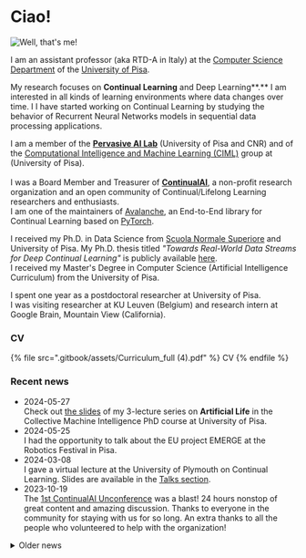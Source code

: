 # Ciao!

![Well, that's me!](.gitbook/assets/me-pontediavolo\_square\_small.jpg)

I am an assistant professor (aka RTD-A in Italy) at the [Computer Science Department](https://di.unipi.it/en/)  of the [University of Pisa](https://www.unipi.it/index.php/english).&#x20;

My research focuses on **Continual Learning** and Deep Learning**.** I am interested in all kinds of learning environments where data changes over time. I I have started working on Continual Learning by studying the behavior of Recurrent Neural Networks models in sequential data processing applications.

I am a member of the [**Pervasive AI Lab**](http://pai.di.unipi.it/) (University of Pisa and CNR) and of the [Computational Intelligence and Machine Learning (CIML)](https://ciml.di.unipi.it/) group at (University of Pisa).\
\
I was a Board Member and Treasurer of [**ContinualAI**](https://www.continualai.org/), a non-profit research organization and an open community of Continual/Lifelong Learning researchers and enthusiasts.\
I am one of the maintainers of [Avalanche](https://avalanche.continualai.org/), an End-to-End library for Continual Learning based on [PyTorch](https://pytorch.org/).

I received my Ph.D. in Data Science from [Scuola Normale Superiore](https://www.sns.it/it) and University of Pisa. My Ph.D. thesis titled _"Towards Real-World Data Streams for Deep Continual Learning"_ is publicly available [here](https://hdl.handle.net/11384/133982).\
I received my Master's Degree in Computer Science (Artificial Intelligence Curriculum) from the University of Pisa.

I spent one year as a postdoctoral researcher at University of Pisa.\
I was visiting researcher at KU Leuven (Belgium) and research intern at Google Brain, Mountain View (California).&#x20;

### CV

{% file src=".gitbook/assets/Curriculum_full (4).pdf" %}
CV
{% endfile %}

### Recent news

* 2024-05-27\
  Check out [the slides](teaching.md) of my 3-lecture series on **Artificial Life** in the Collective Machine Intelligence PhD course at University of Pisa.&#x20;
* 2024-05-25\
  I had the opportunity to talk about the EU project EMERGE at the Robotics Festival in Pisa.
* 2024-03-08\
  I gave a virtual lecture at the University of Plymouth on Continual Learning. Slides are available in the [Talks section](talks.md).
* 2023-10-19\
  The [1st ContinualAI Unconference](https://unconf.continualai.org/) was a blast! 24 hours nonstop of great content and amazing discussion. Thanks to everyone in the community for staying with us for so long. An extra thanks to all the people who volunteered to help with the organization!

<details>

<summary>Older news</summary>

* 2023-09-13:\
  My Ph.D. thesis is now publicly available, you can download it [here](https://hdl.handle.net/11384/133982).
* 2023-07-17:\
  I received my Ph.D. in Data Science!&#x20;
* 2023-05-01:\
  I joined the University of Pisa as a Research Fellow, working on emergent awareness from minimal collectives within the [EMERGE](https://eic-emerge.eu/) project (EU EIC Pathfinder program).
* 2023-03-20: \
  I joined the Deep Continual Learning Seminar at Dagstuhl, Germany. A wonderful 5-days gathering of the most important Continual Learning researchers from all around the world.
* 2022-12-12:\
  I will start my 3-months research internship at Google Brain in Mountain View, California!&#x20;
* 2022-09-21:\
  I was invited as a speaker to the DICE 2022 conference on theoretical physics! Why? To talk about Artificial Intelligence and Continual Learning, of course! The evening was open to the public and to all the people in the amazing Castiglioncello (Italy).
* _2022-05-31:_\
  I delivered a talk "Continual Learning: from zero to hero" at the University of Verona. The talk will include an introduction to Continual Learning and a hands-on session with Avalanche. [See you there](https://www.eventbrite.com/e/biglietti-continual-learning-from-zero-to-hero-344069389807)!
* _2022-02-01 / 2022-04-30:_\
  I joined [KU Leuven](https://www.kuleuven.be/kuleuven/) as a visiting PhD student. I worked for three monts at [ESAT department](https://www.esat.kuleuven.be/), in the PSI group under the supervision of Prof. Tinne Tuytelaars.
* 2021-11-19:\
  The [first course on Continual Learning](https://course.continualai.org/) is about to start! The course is hosted by University of Pisa and ContinualAI and Vincenzo Lomonaco will be the teacher. I will help throughout the course as teaching assistant.\
  More than 400 students already signed up, this is huge :)

</details>
